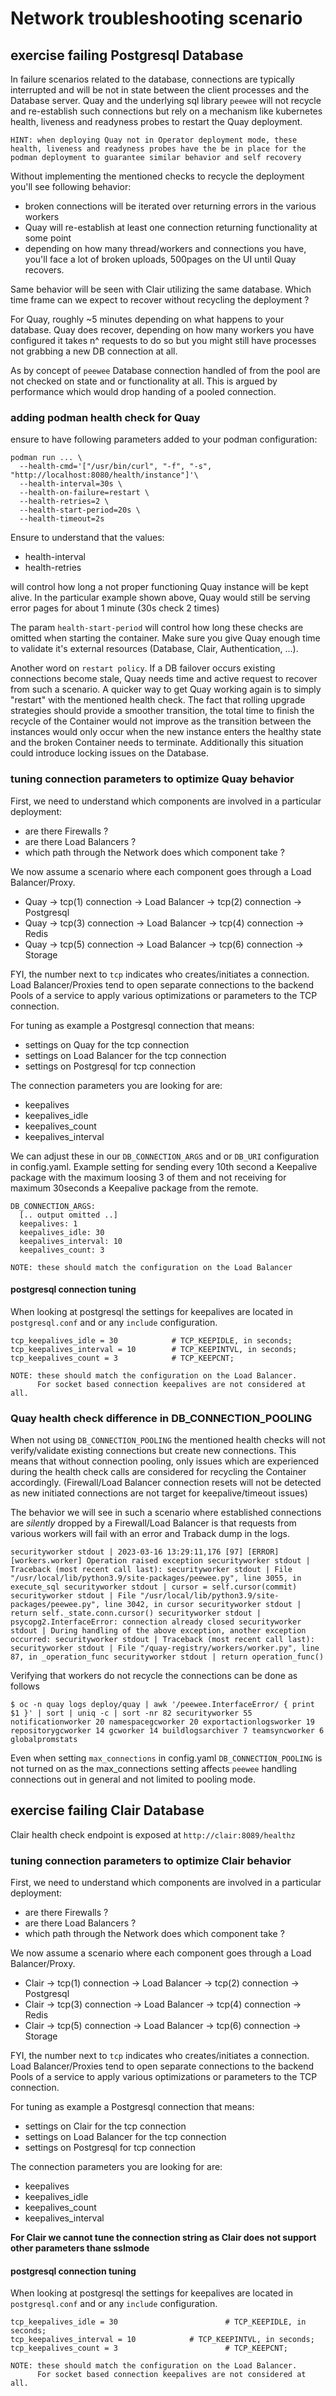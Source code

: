 # Network troubleshooting scenario

## exercise failing Postgresql Database

In failure scenarios related to the database,  connections are typically interrupted and will be not in state between the client processes and the Database server. Quay and the underlying  sql library `peewee` will not recycle and re-establish such connections but rely on a mechanism like kubernetes health, liveness and readyness probes to restart the Quay deployment.

```
HINT: when deploying Quay not in Operator deployment mode, these health, liveness and readyness probes have the be in place for the podman deployment to guarantee similar behavior and self recovery
```
  
Without implementing the mentioned checks to recycle the deployment you'll see following behavior:

* broken connections will be iterated over returning errors in the various workers
* Quay will re-establish at least one connection returning functionality at some point
* depending on how many thread/workers and connections you have, you'll face a lot of broken uploads, 500pages on the UI until Quay recovers.

Same behavior will be seen with Clair utilizing the same database.
Which time frame can we expect to recover without recycling the deployment ?

For Quay, roughly ~5 minutes  depending on what happens to your database. Quay does recover, depending on how many workers you have configured it takes n^ requests to do so but you might still have processes not grabbing a new DB connection at all.

As by concept of `peewee` Database connection handled of from the pool are not checked on state and or functionality at all. This is argued by performance which would drop handing of a pooled connection.

### adding podman health check for Quay

ensure to have following parameters added to your podman configuration:

```
podman run ... \
  --health-cmd='["/usr/bin/curl", "-f", "-s", "http://localhost:8080/health/instance"]'\
  --health-interval=30s \
  --health-on-failure=restart \
  --health-retries=2 \
  --health-start-period=20s \
  --health-timeout=2s
```
Ensure to understand that the values:
* health-interval 
* health-retries

will control how long a not proper functioning Quay instance will be kept alive. In the particular example shown above, Quay would still be serving error pages for about 1 minute (30s check 2 times)

The param `health-start-period` will control how long these checks are omitted when starting the container. Make sure you give Quay enough time to validate it's external resources (Database, Clair, Authentication, ...).

Another word on `restart policy`. If a DB failover occurs existing connections become stale,  Quay needs time and active request to recover from such a scenario. A quicker way to get Quay working again is to simply "restart" with the mentioned health check. 
The fact that rolling upgrade strategies should provide a smoother transition, the total time to finish the recycle of the Container would not improve as the transition between the instances would only occur when the new instance enters the healthy state and the broken Container needs to terminate. Additionally this situation could introduce locking issues on the Database. 

### tuning connection parameters to optimize Quay behavior

First, we need to understand which components are involved in a particular deployment:
* are there Firewalls ?
* are there Load Balancers ?
* which path through the Network does which component take ?

We now assume a scenario where each component goes through a Load Balancer/Proxy.

* Quay -> tcp(1) connection -> Load Balancer -> tcp(2) connection -> Postgresql
* Quay -> tcp(3) connection -> Load Balancer -> tcp(4) connection -> Redis
* Quay -> tcp(5) connection -> Load Balancer -> tcp(6) connection -> Storage

FYI, the number next to `tcp` indicates who creates/initiates a connection. Load Balancer/Proxies tend to open separate connections to the backend Pools of a service to apply various optimizations or parameters to the TCP connection.

For tuning as example a Postgresql connection that means:
* settings on Quay for the tcp connection
* settings on Load Balancer for the tcp connection
* settings on Postgresql for tcp connection

The connection parameters you are looking for are:
* keepalives
* keepalives_idle
* keepalives_count
* keepalives_interval

We can adjust these in our `DB_CONNECTION_ARGS` and or `DB_URI` configuration in config.yaml.
Example setting for sending every 10th second a Keepalive package with the maximum loosing 3 of them and not receiving for maximum 30seconds a Keepalive package from the remote.

```
DB_CONNECTION_ARGS:
  [.. output omitted ..]
  keepalives: 1
  keepalives_idle: 30
  keepalives_interval: 10
  keepalives_count: 3
```

```
NOTE: these should match the configuration on the Load Balancer
```

#### postgresql connection tuning

When looking at postgresql the settings for keepalives are located in `postgresql.conf` and or any `include` configuration.

```
tcp_keepalives_idle = 30			# TCP_KEEPIDLE, in seconds;
tcp_keepalives_interval = 10		# TCP_KEEPINTVL, in seconds;
tcp_keepalives_count = 3			# TCP_KEEPCNT;
```

```
NOTE: these should match the configuration on the Load Balancer.
      For socket based connection keepalives are not considered at all.
```

###  Quay health check difference in DB_CONNECTION_POOLING

When not using `DB_CONNECTION_POOLING` the mentioned health checks will not verify/validate existing connections but create new connections. This means that without connection pooling, only issues which are experienced during the health check calls are considered for recycling the Container accordingly. (Firewall/Load Balancer connection resets will not be detected as new initiated connections are not target for keepalive/timeout issues)

The behavior we will see in such a scenario where established connections are _silently_ dropped by a Firewall/Load Balancer is that requests from various workers will fail with an error and Traback dump in the logs.

```
securityworker stdout | 2023-03-16 13:29:11,176 [97] [ERROR] [workers.worker] Operation raised exception securityworker stdout | Traceback (most recent call last): securityworker stdout | File "/usr/local/lib/python3.9/site-packages/peewee.py", line 3055, in execute_sql securityworker stdout | cursor = self.cursor(commit) securityworker stdout | File "/usr/local/lib/python3.9/site-packages/peewee.py", line 3042, in cursor securityworker stdout | return self._state.conn.cursor() securityworker stdout | psycopg2.InterfaceError: connection already closed securityworker stdout | During handling of the above exception, another exception occurred: securityworker stdout | Traceback (most recent call last): securityworker stdout | File "/quay-registry/workers/worker.py", line 87, in _operation_func securityworker stdout | return operation_func()
```

Verifying that workers do not recycle the connections can be done as follows 

```
$ oc -n quay logs deploy/quay | awk '/peewee.InterfaceError/ { print $1 }' | sort | uniq -c | sort -nr 82 securityworker 55 notificationworker 20 namespacegcworker 20 exportactionlogsworker 19 repositorygcworker 14 gcworker 14 buildlogsarchiver 7 teamsyncworker 6 globalpromstats
```

Even when setting `max_connections` in config.yaml `DB_CONNECTION_POOLING` is not turned on as the max_connections setting affects `peewee` handling connections out in general and not limited to pooling mode.

## exercise failing Clair Database

Clair health check endpoint is exposed at `http://clair:8089/healthz` 

### tuning connection parameters to optimize Clair behavior

First, we need to understand which components are involved in a particular deployment:
* are there Firewalls ?
* are there Load Balancers ?
* which path through the Network does which component take ?

We now assume a scenario where each component goes through a Load Balancer/Proxy.

* Clair -> tcp(1) connection -> Load Balancer -> tcp(2) connection -> Postgresql
* Clair -> tcp(3) connection -> Load Balancer -> tcp(4) connection -> Redis
* Clair -> tcp(5) connection -> Load Balancer -> tcp(6) connection -> Storage

FYI, the number next to `tcp` indicates who creates/initiates a connection. Load Balancer/Proxies tend to open separate connections to the backend Pools of a service to apply various optimizations or parameters to the TCP connection.

For tuning as example a Postgresql connection that means:
* settings on Clair for the tcp connection
* settings on Load Balancer for the tcp connection
* settings on Postgresql for tcp connection

The connection parameters you are looking for are:
* keepalives
* keepalives_idle
* keepalives_count
* keepalives_interval

**For Clair we cannot tune the connection string as Clair does not support other parameters thane sslmode**

#### postgresql connection tuning

When looking at postgresql the settings for keepalives are located in `postgresql.conf` and or any `include` configuration.

```
tcp_keepalives_idle = 30                        # TCP_KEEPIDLE, in seconds;
tcp_keepalives_interval = 10            # TCP_KEEPINTVL, in seconds;
tcp_keepalives_count = 3                        # TCP_KEEPCNT;
```

```
NOTE: these should match the configuration on the Load Balancer.
      For socket based connection keepalives are not considered at all.
```



